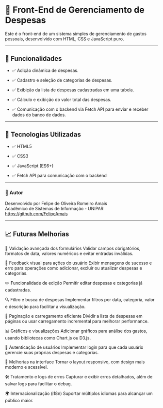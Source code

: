 # 💸 Front-End de Gerenciamento de Despesas

Este é o front-end de um sistema simples de gerenciamento de gastos pessoais, desenvolvido com HTML, CSS e JavaScript puro.

---

## 📌 Funcionalidades

- ✅ Adição dinâmica de despesas.

- ✅ Cadastro e seleção de categorias de despesas.

- ✅ Exibição da lista de despesas cadastradas em uma tabela.

- ✅ Cálculo e exibição do valor total das despesas.

- ✅ Comunicação com o backend via Fetch API para enviar e receber dados do banco de dados.

---

## 🧱 Tecnologias Utilizadas

- ✅ HTML5

- ✅ CSS3

- ✅ JavaScript (ES6+)

- ✅ Fetch API para comunicação com o backend

---

### 📌 Autor  
Desenvolvido por Felipe de Oliveira Romeiro Amais  
Acadêmico de Sistemas de Informação - UNIPAR   
https://github.com/FelipeAmais

---

## 📈 Futuras Melhorias

📝 Validação avançada dos formulários
Validar campos obrigatórios, formatos de data, valores numéricos e evitar entradas inválidas.

💬 Feedback visual para ações do usuário
Exibir mensagens de sucesso e erro para operações como adicionar, excluir ou atualizar despesas e categorias.

✏️ Funcionalidade de edição
Permitir editar despesas e categorias já cadastradas.

🔍 Filtro e busca de despesas
Implementar filtros por data, categoria, valor e descrição para facilitar a visualização.

📄 Paginação e carregamento eficiente
Dividir a lista de despesas em páginas ou usar carregamento incremental para melhorar performance.

📊 Gráficos e visualizações
Adicionar gráficos para análise dos gastos, usando bibliotecas como Chart.js ou D3.js.

🔐 Autenticação de usuários
Implementar login para que cada usuário gerencie suas próprias despesas e categorias.

🎨 Melhorias na interface
Tornar o layout responsivo, com design mais moderno e acessível.

🛠️ Tratamento e logs de erros
Capturar e exibir erros detalhados, além de salvar logs para facilitar o debug.

🌍 Internacionalização (i18n)
Suportar múltiplos idiomas para alcançar um público maior.
